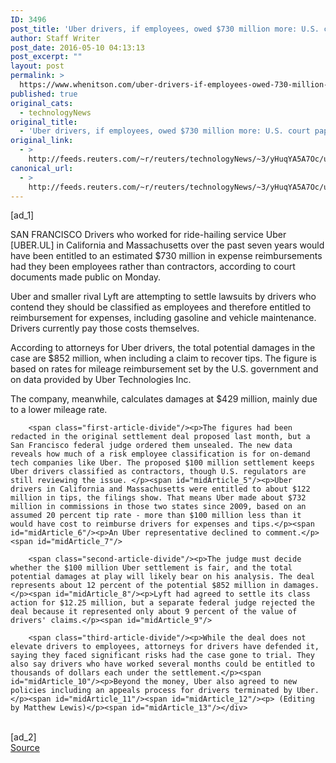 ```yaml
---
ID: 3496
post_title: 'Uber drivers, if employees, owed $730 million more: U.S. court papers'
author: Staff Writer
post_date: 2016-05-10 04:13:13
post_excerpt: ""
layout: post
permalink: >
  https://www.whenitson.com/uber-drivers-if-employees-owed-730-million-more-u-s-court-papers/
published: true
original_cats:
  - technologyNews
original_title:
  - 'Uber drivers, if employees, owed $730 million more: U.S. court papers'
original_link:
  - >
    http://feeds.reuters.com/~r/reuters/technologyNews/~3/yHuqYA5A7Oc/us-uber-tech-drivers-lawsuit-idUSKCN0Y02E8
canonical_url:
  - >
    http://feeds.reuters.com/~r/reuters/technologyNews/~3/yHuqYA5A7Oc/us-uber-tech-drivers-lawsuit-idUSKCN0Y02E8
---
```

 [ad_1]
<br><div id="articleText">
<span id="midArticle_start"/>

<span id="midArticle_0"/><span class="focusParagraph" readability="6"><p><span class="articleLocation">SAN FRANCISCO</span> Drivers who worked for ride-hailing service Uber [UBER.UL] in California and Massachusetts over the past seven years would have been entitled to an estimated $730 million in expense reimbursements had they been employees rather than contractors, according to court documents made public on Monday.</p></span><span id="midArticle_1"/><p>Uber and smaller rival Lyft are attempting to settle lawsuits by drivers who contend they should be classified as employees and therefore entitled to reimbursement for expenses, including gasoline and vehicle maintenance. Drivers currently pay those costs themselves.</p><span id="midArticle_2"/><p>According to attorneys for Uber drivers, the total potential damages in the case are $852 million, when including a claim to recover tips. The figure is based on rates for mileage reimbursement set by the U.S. government and on data provided by Uber Technologies Inc. </p><span id="midArticle_3"/><p>The company, meanwhile, calculates damages at $429 million,  mainly due to a lower mileage rate.</p><span id="midArticle_4"/>
        
        <span class="first-article-divide"/><p>The figures had been redacted in the original settlement deal proposed last month, but a San Francisco federal judge ordered them unsealed. The new data reveals how much of a risk employee classification is for on-demand tech companies like Uber. The proposed $100 million settlement keeps Uber drivers classified as contractors, though U.S. regulators are still reviewing the issue. </p><span id="midArticle_5"/><p>Uber drivers in California and Massachusetts were entitled to about $122 million in tips, the filings show. That means Uber made about $732 million in commissions in those two states since 2009, based on an assumed 20 percent tip rate - more than $100 million less than it would have cost to reimburse drivers for expenses and tips.</p><span id="midArticle_6"/><p>An Uber representative declined to comment.</p><span id="midArticle_7"/>
        
        <span class="second-article-divide"/><p>The judge must decide whether the $100 million Uber settlement is fair, and the total potential damages at play will likely bear on his analysis. The deal represents about 12 percent of the potential $852 million in damages.  </p><span id="midArticle_8"/><p>Lyft had agreed to settle its class action for $12.25 million, but a separate federal judge rejected the deal because it represented only about 9 percent of the value of drivers' claims.</p><span id="midArticle_9"/>
        
        <span class="third-article-divide"/><p>While the deal does not elevate drivers to employees, attorneys for drivers have defended it, saying they faced significant risks had the case gone to trial. They also say drivers who have worked several months could be entitled to thousands of dollars each under the settlement.</p><span id="midArticle_10"/><p>Beyond the money, Uber also agreed to new policies including an appeals process for drivers terminated by Uber. </p><span id="midArticle_11"/><span id="midArticle_12"/><p> (Editing by Matthew Lewis)</p><span id="midArticle_13"/></div>
<br>[ad_2]
<br><a href="http://feeds.reuters.com/~r/reuters/technologyNews/~3/yHuqYA5A7Oc/us-uber-tech-drivers-lawsuit-idUSKCN0Y02E8">Source </a>